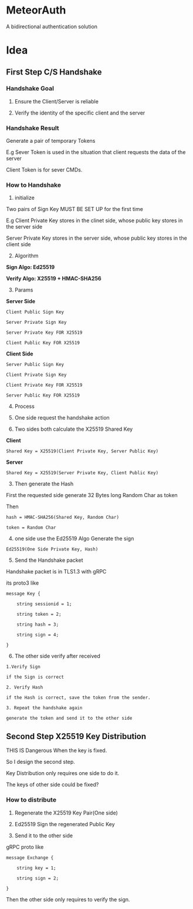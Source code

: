 # MeteorAuth
A bidirectional authentication solution


# Idea

## First Step C/S Handshake

### Handshake Goal

1. Ensure the Client/Server is reliable

2. Verify the identity of the specific client and the server

### Handshake Result

Generate a pair of temporary Tokens

E.g Sever Token is used in the situation that client requests the data of the server

Client Token is for sever CMDs.

### How to Handshake

1. initialize

Two pairs of Sign Key MUST BE SET UP for the first time

E.g Client Private Key stores in the clinet side, whose public key stores in the server side

Server Private Key stores in the server side, whose public key stores in the client side


2. Algorithm

**Sign Algo: Ed25519**

**Verify Algo: X25519 + HMAC-SHA256**

3. Params

**Server Side**

```
Client Public Sign Key

Server Private Sign Key

Server Private Key FOR X25519

Client Public Key FOR X25519

```

**Client Side**

```
Server Public Sign Key

Client Private Sign Key

Client Private Key FOR X25519

Server Public Key FOR X25519

```


4. Process

1. One side request the handshake action

2. Two sides both calculate the X25519 Shared Key

**Client**

```
Shared Key = X25519(Client Private Key, Server Public Key)
```


**Server**

```
Shared Key = X25519(Server Private Key, Client Public Key)
```

3. Then generate the Hash

First the requested side generate 32 Bytes long Random Char as token

Then 

```
hash = HMAC-SHA256(Shared Key, Random Char)

token = Random Char
```

4. one side use the Ed25519 Algo Generate the sign


```
Ed25519(One Side Private Key, Hash)
```

5. Send the Handshake packet

Handshake packet is in TLS1.3 with gRPC

its proto3 like

```
message Key {

    string sessionid = 1;
    
    string token = 2;
    
    string hash = 3;
    
    string sign = 4;
    
}

```

6. The other side verify after received

```
1.Verify Sign

if the Sign is correct

2. Verify Hash

if the Hash is correct, save the token from the sender.

3. Repeat the handshake again

generate the token and send it to the other side
```



## Second Step X25519 Key Distribution

THIS IS Dangerous When the key is fixed.

So I design the second step.

Key Distribution only requires one side to do it.

The keys of other side could be fixed?

### How to distribute


1. Regenerate the X25519 Key Pair(One side)

2. Ed25519 Sign the regenerated Public Key

3. Send it to the other side

gRPC proto like

```
message Exchange {

    string key = 1;
    
    string sign = 2;
    
}
```


Then the other side only requires to verify the sign.
